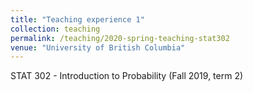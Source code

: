 ```yaml
---
title: "Teaching experience 1"
collection: teaching
permalink: /teaching/2020-spring-teaching-stat302
venue: "University of British Columbia"
---
```


STAT 302 - Introduction to Probability (Fall 2019, term 2)
